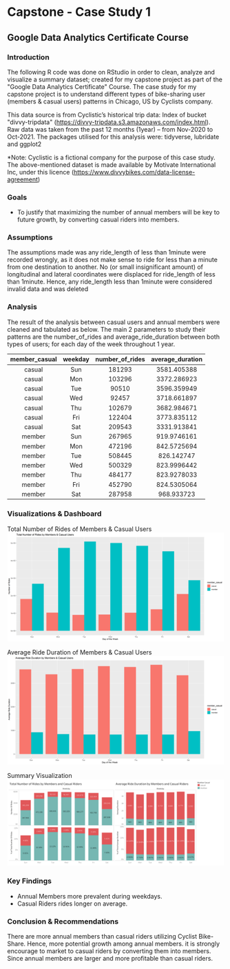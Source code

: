 # Capstone - Case Study 1
## Google Data Analytics Certificate Course


### Introduction
The following R code was done on RStudio in order to clean, analyze and visualize a summary dataset; created for my capstone project as part of the "Google Data Analytics Certificate" Course. The case study for my capstone project is to understand different types of bike-sharing user (members & casual users) patterns in Chicago, US by Cyclists company.

This data source is from Cyclistic’s historical trip data: Index of bucket "divvy-tripdata" (https://divvy-tripdata.s3.amazonaws.com/index.html). Raw data was taken from the past 12 months (1year) – from Nov-2020 to Oct-2021. The packages utilised for this analysis were: tidyverse, lubridate and ggplot2

*Note: Cyclistic is a fictional company for the purpose of this case study. The above-mentioned dataset is made available by Motivate International Inc, under this licence (https://www.divvybikes.com/data-license-agreement)


### Goals
- To justify that maximizing the number of annual members will be key to future growth, by converting casual riders    into members.


### Assumptions 
The assumptions made was any ride_length of less than 1minute were recorded wrongly, as it does not make sense to ride for less than a minute from one destination to another. No (or small insignificant amount) of longitudinal and lateral coordinates were displaced for ride_length of less than 1minute. Hence, any ride_length less than 1minute were considered invalid data and was deleted


### Analysis
The result of the analysis between casual users and annual members were cleaned and tabulated as below. The main 2 parameters to study their patterns are the number_of_rides and average_ride_duration between both types of users; for each day of the week throughout 1 year.

| member_casual | weekday | number_of_rides | average_duration |
|:-------------:|:-------:|:---------------:|:----------------:|
| casual        | Sun     | 181293          | 3581.405388      |
| casual        | Mon     | 103296          | 3372.286923      |
| casual        | Tue     | 90510	          | 3596.359949      |
| casual        | Wed     | 92457	          | 3718.661897      |
| casual        | Thu     | 102679	        | 3682.984671      |	
| casual        | Fri     | 122404	        | 3773.835112      |  
| casual        | Sat     | 209543	        | 3331.913841      |
| member        | Sun     | 267965	        | 919.9746161      |				      	
| member        | Mon     | 472196	        | 842.5725694      |
| member        | Tue     | 508445	        | 826.142747       |	
| member        | Wed     | 500329	        | 823.9996442      |
| member        | Thu     | 484177	        | 823.9278033      |
| member        | Fri	    | 452790	        | 824.5305064      |
| member        | Sat     | 287958	        | 968.933723       |
						

### Visualizations & Dashboard
Total Number of Rides of Members & Casual Users
![Total no. of rides](https://github.com/justin950717/Capstone-Project-1/blob/master/Visualizations/total_no_of_rides.png)


Average Ride Duration of Members & Casual Users
![Average Ride Duration](https://github.com/justin950717/Capstone-Project-1/blob/master/Visualizations/average_ride_duration.png)

Summary Visualization
![Summary Visualization](https://github.com/justin950717/Capstone-Project-1/blob/master/Visualizations/Summary%20Results.png)


### Key Findings
- Annual Members more prevalent during weekdays.
- Casual Riders rides longer on average.

### Conclusion & Recommendations
There are more annual members than casual riders utilizing Cyclist Bike-Share. Hence, more potential growth among annual members. it is strongly encourage to market to casual riders by converting them into members. Since annual members are larger and more profitable than casual riders.








